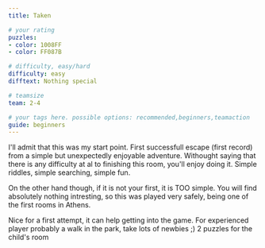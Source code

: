 ```yaml
---
title: Taken

# your rating
puzzles:
- color: 1008FF
- color: FF087B

# difficulty, easy/hard
difficulty: easy
difftext: Nothing special

# teamsize
team: 2-4

# your tags here. possible options: recommended,beginners,teamaction
guide: beginners
---
```


I'll admit that this was my start point. First successfull escape (first record) from a simple but unexpectedly enjoyable adventure.
Withought saying that there is any difficulty at al to finishing this room, you'll enjoy doing it. Simple riddles, simple searching, simple fun.

On the other hand though, if it is not your first, it is TOO simple. You will find absolutely nothing intresting, so this was played very safely, being one of the first rooms in Athens.

Nice for a first attempt, it can help getting into the game. For experienced player probably a walk in the park, take lots of newbies ;) 2 puzzles for the child's room
